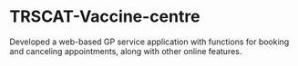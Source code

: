 # TRSCAT-Vaccine-centre
Developed a web-based GP service application with functions for booking and canceling appointments, along with other online features. 
